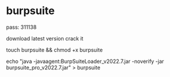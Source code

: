 # burpsuite
pass: 311138

download latest version
crack it

touch burpsuite && chmod +x burpsuite

echo "java -javaagent:BurpSuiteLoader_v2022.7.jar -noverify -jar burpsuite_pro_v2022.7.jar" > burpsuite

